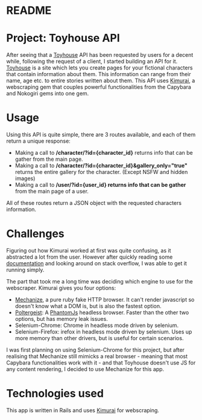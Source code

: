# README

# Project: Toyhouse API

After seeing that a [Toyhouse](https://toyhou.se) API has been requested by users for a decent while, following the request of a client, I started building an API for it.
[Toyhouse](https://toyhou.se) is a site which lets you create pages for your fictional characters that contain information about them. This information can range from their name, age etc. to entire stories written about them. 
This API uses [Kimurai](https://github.com/vifreefly/kimuraframework), a webscraping gem that couples powerful functionalities from the Capybara and Nokogiri gems into one gem.

# Usage

Using this API is quite simple, there are 3 routes available, and each of them return a unique response:

* Making a call to **/character/?id={character_id}** returns info that can be gather from the main page.
* Making a call to **/character/?id={character_id}&gallery_only="true"** returns the entire gallery for the character. (Except NSFW and hidden images)
* Making a call to **/user/?id={user_id} returns info that can be gather** from the main page of a user.

All of these routes return a JSON object with the requested characters information.

# Challenges

Figuring out how Kimurai worked at first was quite confusing, as it abstracted a lot from the user. However after quickly reading some [documentation](https://www.rubydoc.info/gems/kimurai/1.4.0) and looking around on stack overflow, I was able to get it running simply.

The part that took me a long time was deciding which engine to use for the webscraper. Kimurai gives you four options:
* [Mechanize](https://github.com/sparklemotion/mechanize), a pure ruby fake HTTP browser. It can't render javascript so doesn't know what a DOM is, but is also the fastest option.
* [Poltergeist](https://github.com/teampoltergeist/poltergeist): A [PhantomJs](https://github.com/ariya/phantomjs) headless browser. Faster than the other two options, but has memory leak issues.
* Selenium-Chrome: Chrome in headless mode driven by selenium.
* Selenium-Firefox: irefox in headless mode driven by selenium. Uses up more memory than other drivers, but is useful for certain scenarios.

I was first planning on using Selenium-Chrome for this project, but after realising that Mechanize still mimicks a real browser - meaning that most Capybara functionalities work with it - and that Toyhouse doesn't use JS for any content rendering, I decided to use Mechanize for this app.

# Technologies used

This app is written in Rails and uses [Kimurai](https://github.com/vifreefly/kimuraframework) for webscraping.

